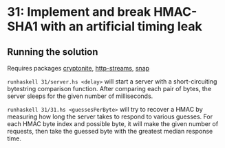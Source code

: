 # 31: Implement and break HMAC-SHA1 with an artificial timing leak

## Running the solution

Requires packages
[cryptonite](https://hackage.haskell.org/package/cryptonite),
[http-streams](https://hackage.haskell.org/package/http-streams),
[snap](https://hackage.haskell.org/package/snap)

`runhaskell 31/server.hs <delay>` will start a server with a short-circuiting bytestring comparison function. After comparing each pair of bytes, the server sleeps for the given number of milliseconds.

`runhaskell 31/31.hs <guessesPerByte>` will try to recover a HMAC by measuring how long the server takes to respond to various guesses. For each HMAC byte index and possible byte, it will make the given number of requests, then take the guessed byte with the greatest median response time.
